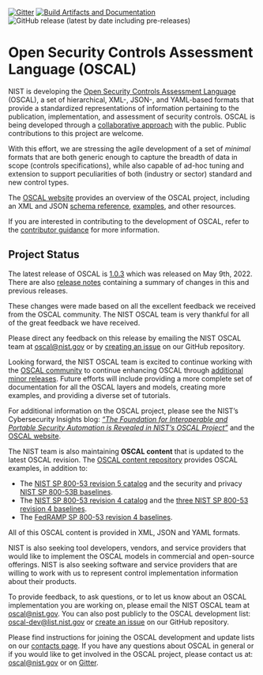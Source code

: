 [![Gitter](https://img.shields.io/gitter/room/usnistgov-OSCAL/Lobby)](https://gitter.im/usnistgov-OSCAL/Lobby) [![Build Artifacts and Documentation](https://github.com/usnistgov/OSCAL/actions/workflows/metaschema-artifacts.yml/badge.svg)](https://github.com/usnistgov/OSCAL/actions/workflows/metaschema-artifacts.yml) ![GitHub release (latest by date including pre-releases)](https://img.shields.io/github/v/release/usnistgov/OSCAL?color=brightgreen&include_prereleases)

# Open Security Controls Assessment Language (OSCAL)

NIST is developing the [Open Security Controls Assessment Language](https://csrc.nist.gov/Projects/Open-Security-Controls-Assessment-Language) (OSCAL), a set of hierarchical, XML-, JSON-, and YAML-based formats that provide a standardized representations of information pertaining to the publication, implementation, and assessment of security controls. OSCAL is being developed through a [collaborative approach](https://github.com/usnistgov/OSCAL/blob/main/CONTRIBUTING.md) with the public. Public contributions to this project are welcome.

With this effort, we are stressing the agile development of a set of *minimal* formats that are both generic enough to capture the breadth of data in scope (controls specifications), while also capable of ad-hoc tuning and extension to support peculiarities of both (industry or sector) standard and new control types.

The [OSCAL website](https://www.nist.gov/oscal) provides an overview of the OSCAL project, including an XML and JSON [schema reference](https://pages.nist.gov/OSCAL/docs/schemas/), [examples](https://pages.nist.gov/OSCAL/resources/examples/), and other resources.

If you are interested in contributing to the development of OSCAL, refer to the [contributor guidance](https://github.com/usnistgov/OSCAL/blob/main/CONTRIBUTING.md) for more information.

## Project Status

The latest release of OSCAL is [1.0.3](https://github.com/usnistgov/OSCAL/releases) which was released on May 9th, 2022. There are also [release notes](https://pages.nist.gov/OSCAL/reference/release-notes/) containing a summary of changes in this and previous releases.

These changes were made based on all the excellent feedback we received from the OSCAL community. The NIST OSCAL team is very thankful for all of the great feedback we have received.

Please direct any feedback on this release by emailing the NIST OSCAL team at [oscal@nist.gov](mailto:oscal@nist.gov) or by [creating an issue](https://github.com/usnistgov/OSCAL/issues) on our GitHub repository.

Looking forward, the NIST OSCAL team is excited to continue working with the [OSCAL community](/contribute/) to continue enhancing OSCAL through [additional minor releases](#beyond-the-oscal-100-full-release). Future efforts will include providing a more complete set of documentation for all the OSCAL layers and models, creating more examples, and providing a diverse set of tutorials.

For additional information on the OSCAL project, please see the NIST’s Cybersecurity Insights blog: [*“The Foundation for Interoperable and Portable Security Automation is Revealed in NIST’s OSCAL Project”*](https://www.nist.gov/blogs/cybersecurity-insights/foundation-interoperable-and-portable-security-automation-revealed) and the [OSCAL website](https://pages.nist.gov/OSCAL/).

The NIST team is also maintaining **OSCAL content** that is updated to the latest OSCAL revision. The [OSCAL content repository](https://github.com/usnistgov/oscal-content/) provides OSCAL examples, in addition to:

- The [NIST SP 800-53 revision 5 catalog](https://github.com/usnistgov/oscal-content/tree/main/nist.gov/SP800-53/rev5) and the security and privacy [NIST SP 800-53B baselines](https://github.com/usnistgov/oscal-content/tree/main/nist.gov/SP800-53/rev5).
- The [NIST SP 800-53 revision 4 catalog](https://github.com/usnistgov/oscal-content/tree/main/nist.gov/SP800-53/rev4) and the [three NIST SP 800-53 revision 4 baselines](https://github.com/usnistgov/oscal-content/tree/main/nist.gov/SP800-53/rev4).
- The [FedRAMP SP 800-53 revision 4 baselines](https://github.com/GSA/fedramp-automation/tree/master/dist/content/baselines/rev4).

All of this OSCAL content is provided in XML, JSON and YAML formats.

NIST is also seeking tool developers, vendors, and service providers that would like to implement the OSCAL models in commercial and open-source offerings. NIST is also seeking software and service providers that are willing to work with us to represent control implementation information about their products.

To provide feedback, to ask questions, or to let us know about an OSCAL implementation you are working on, please email the NIST OSCAL team at [oscal@nist.gov](mailto:oscal@nist.gov). You can also post publicly to the OSCAL development list: [oscal-dev@list.nist.gov](mailto:oscal-dev@list.nist.gov) or [create an issue](https://github.com/usnistgov/OSCAL/issues) on our GitHub repository.

Please find instructions for joining the OSCAL development and update lists on our [contacts page](https://pages.nist.gov/OSCAL/contact/).
If you have any questions about OSCAL in general or if you would like to get involved in the OSCAL project, please contact us at: [oscal@nist.gov](mailto:oscal@nist.gov) or on [Gitter](https://gitter.im/usnistgov-OSCAL/Lobby).
